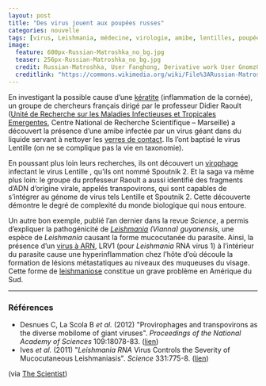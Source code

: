 ```yaml
---
layout: post
title: "Des virus jouent aux poupées russes"
categories: nouvelle
tags: [virus, Leishmania, médecine, virologie, amibe, lentilles, poupées russes]
image:
  feature: 600px-Russian-Matroshka_no_bg.jpg
  teaser: 256px-Russian-Matroshka_no_bg.jpg
  credit: Russian-Matroshka, User Fanghong, Derivative work User Gnomz007, via Wikimedia Commons
  creditlink: "https://commons.wikimedia.org/wiki/File%3ARussian-Matroshka_no_bg.jpg"
---
```



En investigant la possible cause d’une [kératite](https://fr.wikipedia.org/wiki/K%C3%A9ratite) (inflammation de la cornée), un groupe de chercheurs français dirigé par le professeur Didier Raoult ([Unité de Recherche sur les Maladies Infectieuses et Tropicales Emergentes](https://www.ird.fr/la-recherche/liste-des-unites-de-recherche/198-unite-de-recherche-sur-les-maladies-infectieuses-et-tropicales-emergentes), Centre National de Recherche Scientifique – Marseille) a découvert la présence d’une amibe infectée par un virus géant dans du liquide servant à nettoyer les [verres de contact](https://fr.wikipedia.org/wiki/Lentilles_de_contact). Ils l’ont baptisé le virus Lentille (on ne se complique pas la vie en taxonomie).

En poussant plus loin leurs recherches, ils ont découvert un [virophage](https://fr.wikipedia.org/wiki/Virophage) infectant le virus Lentille , qu’ils ont nommé Spoutnik 2. Et la saga va même plus loin: le groupe du professeur Raoult a aussi identifié des fragments d’ADN d’origine virale, appelés transpovirons, qui sont capables de s’intégrer au génome de virus tels Lentille et Spoutnik 2. Cette découverte démontre le degré de complexité du monde biologique qui nous entoure.

Un autre bon exemple, publié l’an dernier dans la revue *Science*, a permis d’expliquer la pathogénicité de *[Leishmania](https://fr.wikipedia.org/wiki/Leishmania) (Vianna) guyanensis*, une espèce de *Leishmania* causant la forme mucocutanée du parasite. Ainsi, la présence d’un [virus à ARN](https://fr.wikipedia.org/wiki/Virus_%C3%A0_ARN), LRV1 (pour *Leishmania* RNA virus 1) à l’intérieur du parasite cause une hyperinflammation chez l’hôte d’où découle la formation de lésions métastatiques au niveaux des muqueuses du visage. Cette forme de [leishmaniose](https://fr.wikipedia.org/wiki/Leishmaniose) constitue un grave problème en Amérique du Sud.

<hr>

### Références

- Desnues C, La Scola B *et al.* (2012) "Provirophages and transpovirons as the diverse mobilome of giant viruses". *Proceedings of the National Academy of Sciences* 109:18078-83. ([lien](http://www.pnas.org/content/109/44/18078))
- Ives *et al.* (2011) "*Leishmania RNA* Virus Controls the Severity of Mucocutaneous Leishmaniasis". *Science* 331:775-8. ([lien](https://www.ncbi.nlm.nih.gov/pmc/articles/PMC3253482/))

(via [The Scientist](http://www.the-scientist.com/?articles.view/articleNo/32840/title/A-Parasite-s-Parasites/))
